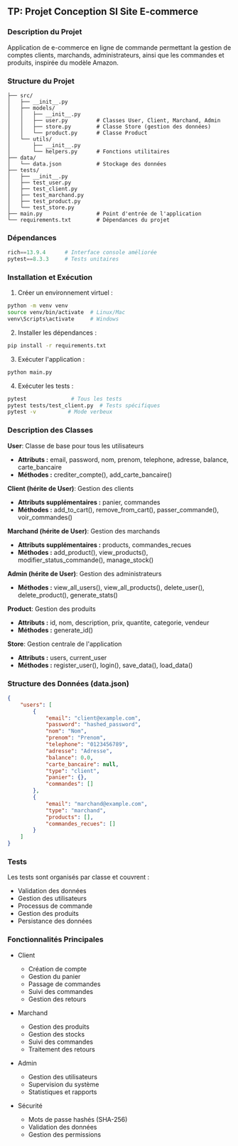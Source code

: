 ## TP: Projet Conception SI Site E-commerce

### Description du Projet

Application de e-commerce en ligne de commande permettant la gestion de comptes clients, marchands, administrateurs, ainsi que les commandes et produits, inspirée du modèle Amazon.

### Structure du Projet

```
├── src/
│   ├── __init__.py
│   ├── models/
│   │   ├── __init__.py
│   │   ├── user.py         # Classes User, Client, Marchand, Admin
│   │   ├── store.py        # Classe Store (gestion des données)
│   │   └── product.py      # Classe Product
│   └── utils/
│       ├── __init__.py
│       └── helpers.py      # Fonctions utilitaires
├── data/
│   └── data.json           # Stockage des données
├── tests/
│   ├── __init__.py
│   ├── test_user.py
│   ├── test_client.py
│   ├── test_marchand.py
│   ├── test_product.py
│   └── test_store.py
├── main.py                 # Point d'entrée de l'application
└── requirements.txt        # Dépendances du projet
```

### Dépendances

```python
rich==13.9.4      # Interface console améliorée
pytest==8.3.3     # Tests unitaires
```

### Installation et Exécution

1. Créer un environnement virtuel : 

```bash
python -m venv venv
source venv/bin/activate  # Linux/Mac
venv\Scripts\activate     # Windows
```

2. Installer les dépendances :

```bash
pip install -r requirements.txt
```

3. Exécuter l'application :

```bash
python main.py
```

4. Exécuter les tests :

```bash
pytest              # Tous les tests
pytest tests/test_client.py  # Tests spécifiques
pytest -v          # Mode verbeux
```

### Description des Classes

**User**: Classe de base pour tous les utilisateurs

- **Attributs :** email, password, nom, prenom, telephone, adresse, balance, carte_bancaire  
- **Méthodes :** crediter_compte(), add_carte_bancaire()

**Client (hérite de User)**: Gestion des clients

- **Attributs supplémentaires :** panier, commandes  
- **Méthodes :** add_to_cart(), remove_from_cart(), passer_commande(), voir_commandes()

**Marchand (hérite de User)**: Gestion des marchands

- **Attributs supplémentaires :** products, commandes_recues
- **Méthodes :** add_product(), view_products(), modifier_status_commande(), manage_stock()

**Admin (hérite de User)**: Gestion des administrateurs

- **Méthodes :** view_all_users(), view_all_products(), delete_user(), delete_product(), generate_stats()

**Product**: Gestion des produits

- **Attributs :** id, nom, description, prix, quantite, categorie, vendeur
- **Méthodes :** generate_id()

**Store**: Gestion centrale de l'application

- **Attributs :** users, current_user
- **Méthodes :** register_user(), login(), save_data(), load_data()

### Structure des Données (data.json)

```json
{
    "users": [
        {
            "email": "client@example.com",
            "password": "hashed_password",
            "nom": "Nom",
            "prenom": "Prenom",
            "telephone": "0123456789",
            "adresse": "Adresse",
            "balance": 0.0,
            "carte_bancaire": null,
            "type": "client",
            "panier": {},
            "commandes": []
        },
        {
            "email": "marchand@example.com",
            "type": "marchand",
            "products": [],
            "commandes_recues": []
        }
    ]
}
```

### Tests

Les tests sont organisés par classe et couvrent :

- Validation des données
- Gestion des utilisateurs
- Processus de commande
- Gestion des produits
- Persistance des données

### Fonctionnalités Principales

- Client
    - Création de compte
    - Gestion du panier
    - Passage de commandes
    - Suivi des commandes
    - Gestion des retours

- Marchand

    - Gestion des produits
    - Gestion des stocks
    - Suivi des commandes
    - Traitement des retours

- Admin

    - Gestion des utilisateurs
    - Supervision du système
    - Statistiques et rapports

- Sécurité

    - Mots de passe hashés (SHA-256)
    - Validation des données
    - Gestion des permissions